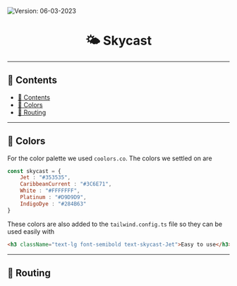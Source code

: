 ![**Version**: 06-03-2023](https://img.shields.io/badge/version-26--04--2024-blueviolet?style=flat&logo=circle)
<h1 align="center">🌤 Skycast</h1>

---

## 🧭 Contents
* [🧭 Contents](#-contents)
* [🎨 Colors](#-colors)
* [🔀 Routing](#-routing)

---

## 🎨 Colors

For the color palette we used `coolors.co`. The colors we settled on are

```javascript
const skycast = {
    Jet : "#353535",
    CaribbeanCurrent : "#3C6E71",
    White : "#FFFFFFF",
    Platinum : "#D9D9D9",
    IndigoDye : "#284B63"
}
```

These colors are also added to the `tailwind.config.ts` file so they can be used easily with

```html
<h3 className="text-lg font-semibold text-skycast-Jet">Easy to use</h3>
```

---

## 🔀 Routing

```markdown



```